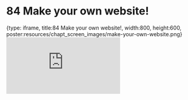 # 84 Make your own website!
 
{type: iframe, title:84 Make your own website!, width:800, height:600, poster:resources/chapt_screen_images/make-your-own-website.png}
![](https://datatrail-jhu.github.io/DataTrail/no_toc/make-your-own-website.html)
 

 
